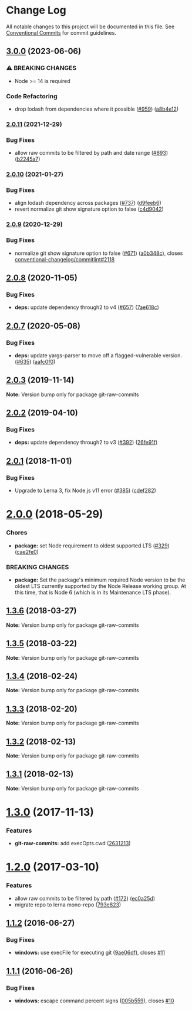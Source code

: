 # Change Log

All notable changes to this project will be documented in this file.
See [Conventional Commits](https://conventionalcommits.org) for commit guidelines.

## [3.0.0](https://github.com/conventional-changelog/conventional-changelog/compare/git-raw-commits-v2.0.11...git-raw-commits-v3.0.0) (2023-06-06)


### ⚠ BREAKING CHANGES

* Node >= 14 is required

### Code Refactoring

* drop lodash from dependencies where it possible ([#959](https://github.com/conventional-changelog/conventional-changelog/issues/959)) ([a8b4e12](https://github.com/conventional-changelog/conventional-changelog/commit/a8b4e12883021231befc6bdfeb95a9b50637f361))

### [2.0.11](https://github.com/conventional-changelog/conventional-changelog/compare/git-raw-commits-v2.0.10...git-raw-commits-v2.0.11) (2021-12-29)


### Bug Fixes

* allow raw commits to be filtered by path and date range ([#893](https://github.com/conventional-changelog/conventional-changelog/issues/893)) ([b2245a7](https://github.com/conventional-changelog/conventional-changelog/commit/b2245a766c70d280380abbbe85c4894eee04fdd0))

### [2.0.10](https://www.github.com/conventional-changelog/conventional-changelog/compare/v2.0.9...v2.0.10) (2021-01-27)


### Bug Fixes

* align lodash dependency across packages ([#737](https://www.github.com/conventional-changelog/conventional-changelog/issues/737)) ([d9feeb6](https://www.github.com/conventional-changelog/conventional-changelog/commit/d9feeb605de28c00ef55b5c8e229efd1289dd6e8))
* revert normalize git show signature option to false ([c4d9042](https://www.github.com/conventional-changelog/conventional-changelog/commit/c4d9042ae83aa2c823dca181dd72e5a8b3163c1e))

### [2.0.9](https://www.github.com/conventional-changelog/conventional-changelog/compare/git-raw-commits@2.0.8...v2.0.9) (2020-12-29)


### Bug Fixes

* normalize git show signature option to false ([#671](https://www.github.com/conventional-changelog/conventional-changelog/issues/671)) ([a0b348c](https://www.github.com/conventional-changelog/conventional-changelog/commit/a0b348c7a74ba49bb07053ed1d25c2053a7c3b1a)), closes [conventional-changelog/commitlint#2118](https://www.github.com/conventional-changelog/commitlint/issues/2118)

## [2.0.8](https://github.com/conventional-changelog/conventional-changelog/compare/git-raw-commits@2.0.7...git-raw-commits@2.0.8) (2020-11-05)


### Bug Fixes

* **deps:** update dependency through2 to v4 ([#657](https://github.com/conventional-changelog/conventional-changelog/issues/657)) ([7ae618c](https://github.com/conventional-changelog/conventional-changelog/commit/7ae618c81491841e5b1d796d3933aac0c54bc312))





## [2.0.7](https://github.com/conventional-changelog/conventional-changelog/compare/git-raw-commits@2.0.3...git-raw-commits@2.0.7) (2020-05-08)


### Bug Fixes

* **deps:** update yargs-parser to move off a flagged-vulnerable version. ([#635](https://github.com/conventional-changelog/conventional-changelog/issues/635)) ([aafc0f0](https://github.com/conventional-changelog/conventional-changelog/commit/aafc0f00412c3e4b23b8418300e5a570a48fe24d))





## [2.0.3](https://github.com/conventional-changelog/conventional-changelog/compare/git-raw-commits@2.0.2...git-raw-commits@2.0.3) (2019-11-14)

**Note:** Version bump only for package git-raw-commits





## [2.0.2](https://github.com/conventional-changelog/conventional-changelog/compare/git-raw-commits@2.0.1...git-raw-commits@2.0.2) (2019-04-10)


### Bug Fixes

* **deps:** update dependency through2 to v3 ([#392](https://github.com/conventional-changelog/conventional-changelog/issues/392)) ([26fe91f](https://github.com/conventional-changelog/conventional-changelog/commit/26fe91f))





## [2.0.1](https://github.com/conventional-changelog/conventional-changelog/compare/git-raw-commits@2.0.0...git-raw-commits@2.0.1) (2018-11-01)


### Bug Fixes

* Upgrade to Lerna 3, fix Node.js v11 error ([#385](https://github.com/conventional-changelog/conventional-changelog/issues/385)) ([cdef282](https://github.com/conventional-changelog/conventional-changelog/commit/cdef282))





<a name="2.0.0"></a>
# [2.0.0](https://github.com/conventional-changelog/conventional-changelog/compare/git-raw-commits@1.3.6...git-raw-commits@2.0.0) (2018-05-29)


### Chores

* **package:** set Node requirement to oldest supported LTS ([#329](https://github.com/conventional-changelog/conventional-changelog/issues/329)) ([cae2fe0](https://github.com/conventional-changelog/conventional-changelog/commit/cae2fe0))


### BREAKING CHANGES

* **package:** Set the package's minimum required Node version to be the oldest LTS
currently supported by the Node Release working group. At this time,
that is Node 6 (which is in its Maintenance LTS phase).




<a name="1.3.6"></a>
## [1.3.6](https://github.com/conventional-changelog/conventional-changelog/compare/git-raw-commits@1.3.5...git-raw-commits@1.3.6) (2018-03-27)




**Note:** Version bump only for package git-raw-commits

<a name="1.3.5"></a>
## [1.3.5](https://github.com/conventional-changelog/conventional-changelog/compare/git-raw-commits@1.3.4...git-raw-commits@1.3.5) (2018-03-22)




**Note:** Version bump only for package git-raw-commits

<a name="1.3.4"></a>
## [1.3.4](https://github.com/conventional-changelog/conventional-changelog/compare/git-raw-commits@1.3.3...git-raw-commits@1.3.4) (2018-02-24)




**Note:** Version bump only for package git-raw-commits

<a name="1.3.3"></a>
## [1.3.3](https://github.com/conventional-changelog/conventional-changelog/compare/git-raw-commits@1.3.2...git-raw-commits@1.3.3) (2018-02-20)




**Note:** Version bump only for package git-raw-commits

<a name="1.3.2"></a>
## [1.3.2](https://github.com/conventional-changelog/git-raw-commits/compare/git-raw-commits@1.3.1...git-raw-commits@1.3.2) (2018-02-13)




**Note:** Version bump only for package git-raw-commits

<a name="1.3.1"></a>
## [1.3.1](https://github.com/conventional-changelog/git-raw-commits/compare/git-raw-commits@1.3.0...git-raw-commits@1.3.1) (2018-02-13)




**Note:** Version bump only for package git-raw-commits

<a name="1.3.0"></a>
# [1.3.0](https://github.com/conventional-changelog/git-raw-commits/compare/git-raw-commits@1.2.0...git-raw-commits@1.3.0) (2017-11-13)


### Features

* **git-raw-commits:** add execOpts.cwd ([2631213](https://github.com/conventional-changelog/git-raw-commits/commit/2631213))




<a name="1.2.0"></a>
# [1.2.0](https://github.com/conventional-changelog/conventional-changelog/compare/git-raw-commits@1.1.2...v1.2.0) (2017-03-10)


### Features

* allow raw commits to be filtered by path ([#172](https://github.com/conventional-changelog/conventional-changelog/issues/172)) ([ec0a25d](https://github.com/conventional-changelog/conventional-changelog/commit/ec0a25d))
* migrate repo to lerna mono-repo ([793e823](https://github.com/conventional-changelog/conventional-changelog/commit/793e823))

<a name="1.1.2"></a>
## [1.1.2](https://github.com/conventional-changelog/git-raw-commits/compare/v1.1.1...v1.1.2) (2016-06-27)


### Bug Fixes

* **windows:** use execFile for executing git ([9ae06df](https://github.com/conventional-changelog/git-raw-commits/commit/9ae06df)), closes [#11](https://github.com/conventional-changelog/git-raw-commits/issues/11)



<a name="1.1.1"></a>
## [1.1.1](https://github.com/conventional-changelog/git-raw-commits/compare/v1.1.0...v1.1.1) (2016-06-26)


### Bug Fixes

* **windows:** escape command percent signs ([005b559](https://github.com/conventional-changelog/git-raw-commits/commit/005b559)), closes [#10](https://github.com/conventional-changelog/git-raw-commits/issues/10)
